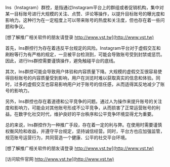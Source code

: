 Ins（Instagram）群控，是指通过Instagram平台上的群组或者促销机构，集中对某一目标账号进行大规模的关注、点赞、评论等操作，以提升目标账号的曝光度和影响力。这种行为在一定程度上可以带来账号的热度和关注度，但也存在着一些问题和争议。

[想了解推广相关软件的朋友请登录 http://www.vst.tw](http://www.vst.tw)

首先，Ins群控行为存在着违反平台规定的风险。Instagram平台对于虚假交互和刷粉等行为有严格的规定，一旦被平台检测到，可能会导致账号受到封禁或惩罚。因此，进行Ins群控需要谨慎操作，避免触碰平台的底线。

其次，Ins群控可能会导致用户体验和内容质量下降。大规模的虚假交互很容易使得目标账号的内容质量受到影响，用户在浏览时难以获取真实的信息和体验。同时，过多的虚假交互也容易影响用户对于账号的信任感，从而适得其反地减少了账号的影响力。

另外，Ins群控也存在着道德和公平竞争的问题。通过人为操作来提升账号的关注度和影响力，可能会对其他账号形成不公平竞争，从而损害了正常运营账号的利益。在数字化社交时代，维护良好的平台秩序和公平竞争环境显得尤为重要。

总的来说，Ins群控作为一种推广手段，存在着一定的利与弊。在使用时需要谨慎权衡风险和收益，并遵守平台规定，坚持诚信经营。同时，平台方也应加强监管，规范账号运营行为，共同营造一个健康、公平的社交平台环境。

[想了解推广相关软件的朋友请登录 http://www.vst.tw](http://www.vst.tw)


[访问软件官网 http://www.vst.tw](http://www.vst.tw)
